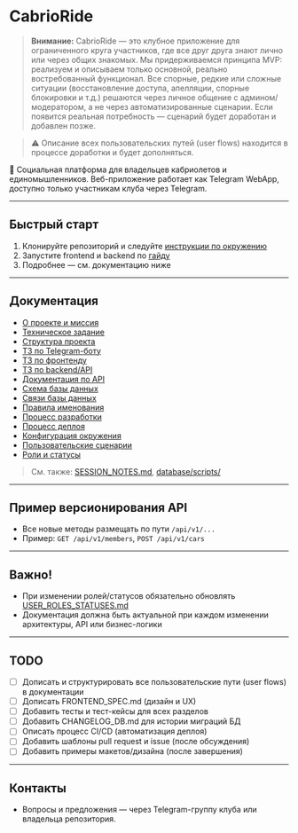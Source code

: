 # CabrioRide

> **Внимание:** CabrioRide — это клубное приложение для ограниченного круга участников, где все друг друга знают лично или через общих знакомых. Мы придерживаемся принципа MVP: реализуем и описываем только основной, реально востребованный функционал. Все спорные, редкие или сложные ситуации (восстановление доступа, апелляции, спорные блокировки и т.д.) решаются через личное общение с админом/модератором, а не через автоматизированные сценарии. Если появится реальная потребность — сценарий будет доработан и добавлен позже.

> ⚠️ Описание всех пользовательских путей (user flows) находится в процессе доработки и будет дополняться.

🚗 Социальная платформа для владельцев кабриолетов и единомышленников. Веб-приложение работает как Telegram WebApp, доступно только участникам клуба через Telegram.

---

## Быстрый старт

1. Клонируйте репозиторий и следуйте [инструкции по окружению](docs/ENVIRONMENT.md)
2. Запустите frontend и backend по [гайду](docs/DEVELOPMENT.md)
3. Подробнее — см. документацию ниже

---

## Документация

- [О проекте и миссия](docs/ABOUT.md)
- [Техническое задание](docs/TECHNICAL_SPECIFICATION.md)
- [Структура проекта](docs/PROJECT_STRUCTURE.md)
- [ТЗ по Telegram-боту](docs/BOT_SPEC.md)
- [ТЗ по фронтенду](docs/FRONTEND_SPEC.md)
- [ТЗ по backend/API](docs/BACKEND_SPEC.md)
- [Документация по API](docs/API_METHODS.md)
- [Схема базы данных](docs/DATABASE_SCHEMA.md)
- [Связи базы данных](docs/DATABASE_RELATIONS.md)
- [Правила именования](docs/NAMING_CONVENTIONS.md)
- [Процесс разработки](docs/DEVELOPMENT.md)
- [Процесс деплоя](docs/DEPLOYMENT.md)
- [Конфигурация окружения](docs/ENVIRONMENT.md)
- [Пользовательские сценарии](docs/USER_FLOWS.md)
- [Роли и статусы](docs/USER_ROLES_STATUSES.md)

> См. также: [SESSION_NOTES.md](SESSION_NOTES.md), [database/scripts/](database/scripts/)

---

## Пример версионирования API

- Все новые методы размещать по пути `/api/v1/...`
- Пример: `GET /api/v1/members`, `POST /api/v1/cars`

---

## Важно!
- При изменении ролей/статусов обязательно обновлять [USER_ROLES_STATUSES.md](docs/USER_ROLES_STATUSES.md)
- Документация должна быть актуальной при каждом изменении архитектуры, API или бизнес-логики

---

## TODO
- [ ] Дописать и структурировать все пользовательские пути (user flows) в документации
- [ ] Дописать FRONTEND_SPEC.md (дизайн и UX)
- [ ] Добавить тесты и тест-кейсы для всех разделов
- [ ] Добавить CHANGELOG_DB.md для истории миграций БД
- [ ] Описать процесс CI/CD (автоматизация деплоя)
- [ ] Добавить шаблоны pull request и issue (после обсуждения)
- [ ] Добавить примеры макетов/дизайна (после завершения)

---

## Контакты

- Вопросы и предложения — через Telegram-группу клуба или владельца репозитория. 